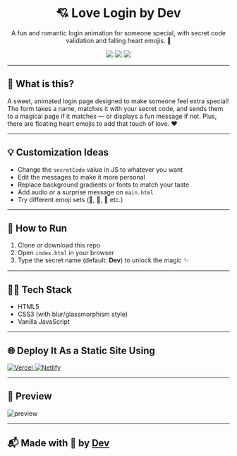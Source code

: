 <h1 align="center">💘 Love Login by Dev</h1>

<p align="center">
  A fun and romantic login animation for someone special, with secret code validation and falling heart emojis. 💖
</p>

<p align="center">
  <img src="https://img.shields.io/badge/HTML-%23E34F26?style=for-the-badge&logo=html5&logoColor=white" />
  <img src="https://img.shields.io/badge/CSS-%231572B6?style=for-the-badge&logo=css3&logoColor=white" />
  <img src="https://img.shields.io/badge/Javascript-%23F7DF1E?style=for-the-badge&logo=javascript&logoColor=black" />
</p>

---

## 🥰 What is this?

A sweet, animated login page designed to make someone feel extra special! The form takes a name, matches it with your secret code, and sends them to a magical page if it matches — or displays a fun message if not. Plus, there are floating heart emojis to add that touch of love. ❤️

---

## 💡 Customization Ideas

- Change the `secretCode` value in JS to whatever you want
- Edit the messages to make it more personal
- Replace background gradients or fonts to match your taste
- Add audio or a surprise message on `main.html`
- Try different emoji sets (🌹, 💋, 🧸 etc.)

---

## 🚀 How to Run

1. Clone or download this repo
2. Open `index.html` in your browser
3. Type the secret name (default: **Dev**) to unlock the magic ✨

---

## 🧑‍💻 Tech Stack

- HTML5
- CSS3 (with blur/glassmorphism style)
- Vanilla JavaScript

---

## 🌐 Deploy It As a Static Site Using

<p align="left">
  <a href="https://vercel.com" target="_blank" rel="noopener noreferrer">
    <img alt="Vercel" src="https://img.shields.io/badge/Vercel-000000?style=for-the-badge&logo=vercel&logoColor=white" />
  </a>
  <a href="https://netlify.com" target="_blank" rel="noopener noreferrer">
    <img alt="Netlify" src="https://img.shields.io/badge/Netlify-00C7B7?style=for-the-badge&logo=netlify&logoColor=white" />
  </a>
</p>

---

## 📸 Preview

![preview](https://github.com/user-attachments/assets/1be75e85-8c12-4e08-8472-b378de81a8ad)

---

## 📬 Made with 💖 by [Dev](https://github.com/diwanshu-lab)
